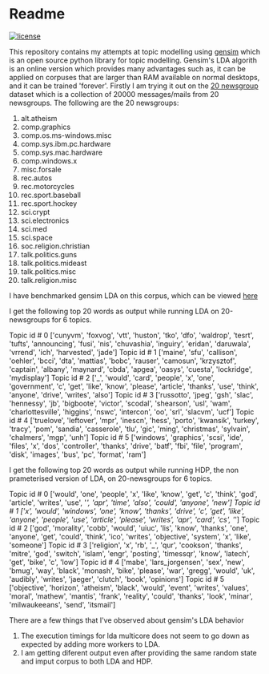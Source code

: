 Readme
======

[![license](https://img.shields.io/badge/license-MIT%20License-blue.svg)](https://opensource.org/licenses/MIT)

This repository contains my attempts at topic modelling using [gensim][gensim] which is an open source python 
library for topic modelling. Gensim's LDA algorith is an online version which provides many advantages 
such as, it can be applied on corpuses that are larger than RAM available on normal desktops, and it can 
be trained 'forever'. Firstly I am trying it out on the [20 newsgroup][20_newsgroup] dataset which is a collection 
of 20000 messages/mails from 20 newsgroups. The following are the 20 newsgroups:

1. alt.atheism                
2. comp.graphics              
3. comp.os.ms-windows.misc    
4. comp.sys.ibm.pc.hardware   
5. comp.sys.mac.hardware      
6. comp.windows.x             
7. misc.forsale      
8. rec.autos                  
9. rec.motorcycles    
10. rec.sport.baseball 
11. rec.sport.hockey   
12. sci.crypt          
13. sci.electronics    
14. sci.med
15. sci.space
16. soc.religion.christian
17. talk.politics.guns
18. talk.politics.mideast
19. talk.politics.misc
20. talk.religion.misc

I have benchmarked gensim LDA on this corpus, which can be viewed [here][lda_benchmark]

I get the following top 20 words as output while running LDA on 20-newsgroups for 6 topics.

Topic id # 0
['cunyvm', 'foxvog', 'vtt', 'huston', 'tko', 'dfo', 'waldrop', 'tesrt', 'tufts', 'announcing', 'fusi', 'nis', 'chuvashia', 'inguiry', 'eridan', 'daruwala', 'vrrend', 'ich', 'harvested', 'jade']
Topic id # 1
['maine', 'sfu', 'callison', 'oehler', 'bcci', 'dta', 'mattias', 'bobc', 'rauser', 'camosun', 'krzysztof', 'captain', 'albany', 'maynard', 'cbda', 'apgea', 'oasys', 'cuesta', 'lockridge', 'mydisplay']
Topic id # 2
['_', 'would', 'card', 'people', 'x', 'one', 'government', 'c', 'get', 'like', 'know', 'please', 'article', 'thanks', 'use', 'think', 'anyone', 'drive', 'writes', 'also']
Topic id # 3
['russotto', 'jpeg', 'gsh', 'slac', 'hennessy', 'jb', 'bigboote', 'victor', 'scodal', 'shearson', 'usl', 'wam', 'charlottesville', 'higgins', 'nswc', 'intercon', 'oo', 'srl', 'slacvm', 'ucf']
Topic id # 4
['truelove', 'leftover', 'mpr', 'inescn', 'hess', 'porto', 'kwansik', 'turkey', 'tracy', 'pom', 'sandia', 'casserole', 'tlu', 'gic', 'ming', 'christmas', 'sylvain', 'chalmers', 'mgp', 'unh']
Topic id # 5
['windows', 'graphics', 'scsi', 'ide', 'files', 'x', 'dos', 'controller', 'thanks', 'drive', 'batf', 'fbi', 'file', 'program', 'disk', 'images', 'bus', 'pc', 'format', 'ram']

I get the following top 20 words as output while running HDP, the non prameterised version of LDA, on 20-newsgroups for 6 topics.

Topic id # 0
['would', 'one', 'people', 'x', 'like', 'know', 'get', 'c', 'think', 'god', 'article', 'writes', 'use', '_', 'apr', 'time', 'also', 'could', 'anyone', 'new']
Topic id # 1
['x', 'would', 'windows', 'one', 'know', 'thanks', 'drive', 'c', 'get', 'like', 'anyone', 'people', 'use', 'article', 'please', 'writes', 'apr', 'card', 'cs', '_']
Topic id # 2
['god', 'morality', 'cobb', 'would', 'uiuc', 'lis', 'know', 'thanks', 'one', 'anyone', 'get', 'could', 'think', 'ico', 'writes', 'objective', 'system', 'x', 'like', 'someone']
Topic id # 3
['religion', 'x', 'rb', '_', 'qur', 'cookson', 'thanks', 'mitre', 'god', 'switch', 'islam', 'engr', 'posting', 'timessqr', 'know', 'latech', 'get', 'bike', 'c', 'low']
Topic id # 4
['mabe', 'lars_jorgensen', 'sex', 'new', 'bmug', 'way', 'black', 'monash', 'bike', 'please', 'war', 'gregg', 'would', 'uk', 'audibly', 'writes', 'jaeger', 'clutch', 'book', 'opinions']
Topic id # 5
['objective', 'horizon', 'atheism', 'black', 'would', 'event', 'writes', 'values', 'moral', 'mathew', 'mantis', 'frank', 'reality', 'could', 'thanks', 'look', 'minar', 'milwaukeeans', 'send', 'itsmail']

There are a few things that I've observed about gensim's LDA behavior

1. The execution timings for lda multicore does not seem to go down as expected by adding more workers to LDA.
2. I am getting diferent output even after providing the same random state and imput corpus to both LDA and HDP.

[gensim]: https://radimrehurek.com/gensim/index.html
[20_newsgroup]: https://archive.ics.uci.edu/ml/datasets/Twenty+Newsgroups
[lda_benchmark]: https://github.com/krispingal/topic_modeling/blob/master/lda_benchmark.ipynb
